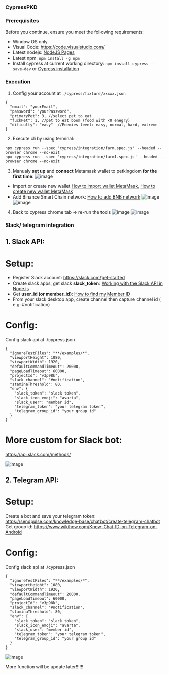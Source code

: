 ### CypressPKD

### **Prerequisites**

Before you continue, ensure you meet the following requirements:

* Window OS only
* Visual Code: https://code.visualstudio.com/
* Latest nodejs:  [NodeJS Pages](https://nodejs.org/en/download/)
* Latest npm: ```npm install -g npm```
* Install cypress at current working directory: ```npm install cypress --save-dev``` or [Cypress installation](https://docs.cypress.io/guides/getting-started/installing-cypress#System-requirements)


### **Execution**
1. Config your account at ```./cypress/fixture/xxxxx.json```
```
{
  "email": "yourEmail",
  "password": "yourPassword",
  "primaryPet": 3, //select pet to eat
  "fuckPet": 1, //pet to eat boom (food with <0 enegry)
  "dificulty": "easy"  //Enemies level: easy, normal, hard, extreme
}
```

2. Execute cli by using terminal:

```
npx cypress run --spec 'cypress/integration/farm.spec.js' --headed --browser chrome --no-exit
npx cypress run --spec 'cypress/integration/farm1.spec.js' --headed --browser chrome --no-exit
```

3. Manualy **set up** and **connect** Metamask wallet to petkingdom **for the first time**:
![image](https://user-images.githubusercontent.com/39981269/134517213-91378b09-3277-41a5-af77-4e646a186e58.png)

* Import or create new wallet [How to import wallet MetaMask](https://metamask.zendesk.com/hc/en-us/articles/360015489331-How-to-import-an-Account), [How to create new wallet MetaMask](https://metamask.zendesk.com/hc/en-us/articles/360015289452-How-to-create-an-additional-account-in-your-MetaMask-wallet) 
* Add Binance Smart Chain network: [How to add BNB network](https://academy.binance.com/en/articles/connecting-metamask-to-binance-smart-chain)
![image](https://user-images.githubusercontent.com/39981269/134517959-ef9b3996-5cab-4e18-ab0c-ec1893a1cf2a.png)
![image](https://user-images.githubusercontent.com/39981269/134518014-cad49c8e-551a-4018-8982-023c5fe7d35d.png)

4. Back to cypress chrome tab -> re-run the tools
![image](https://user-images.githubusercontent.com/39981269/134518322-0cab1a7b-6dd5-4ef8-a529-0ae6ae67e4a3.png)
![image](https://user-images.githubusercontent.com/39981269/134518958-4839247b-3fdd-4f75-91a5-85bf661333ad.png)


### **Slack/ telegram integration**

## 1. **Slack API**: 

# Setup:
* Register Slack account: https://slack.com/get-started
* Create slack apps, get slack **slack_token**: [Working with the Slack API in Node.js](https://thecodebarbarian.com/working-with-the-slack-api-in-node-js.html)
* Get **user_id (or member_id)**: [How to find my Member ID](https://moshfeu.medium.com/how-to-find-my-member-id-in-slack-workspace-d4bba942e38c)
* From your slack desktop app, create channel then capture channel id ( e.g: #notification)

# Config: 
Config slack api at .\cypress.json
```
{
  "ignoreTestFiles": "**/examples/*",
  "viewportHeight": 1080,
  "viewportWidth": 1920,
  "defaultCommandTimeout": 20000,
  "pageLoadTimeout": 60000,
  "projectId": "v3p98k",
  "slack_channel": "#notification",
  "staminaThreshold": 80,
  "env": {
    "slack_token": "slack token",
    "slack_icon_emoji": "avarta",
    "slack_user": "member id",
    "telegram_token": "your telegram token",
    "telegram_group_id": "your group id"
  }
}
```
# More custom for Slack bot:
https://api.slack.com/methods/

![image](https://user-images.githubusercontent.com/39981269/134810157-c9c7a37a-d140-4634-96c2-6ccba951d7f9.png)


## 2. **Telegram API**: 

# Setup:
Create a bot and save your telegram token: https://sendpulse.com/knowledge-base/chatbot/create-telegram-chatbot
Get group id: https://www.wikihow.com/Know-Chat-ID-on-Telegram-on-Android

# Config: 
Config slack api at .\cypress.json
```
{
  "ignoreTestFiles": "**/examples/*",
  "viewportHeight": 1080,
  "viewportWidth": 1920,
  "defaultCommandTimeout": 20000,
  "pageLoadTimeout": 60000,
  "projectId": "v3p98k",
  "slack_channel": "#notification",
  "staminaThreshold": 80,
  "env": {
    "slack_token": "slack token",
    "slack_icon_emoji": "avarta",
    "slack_user": "member id",
    "telegram_token": "your telegram token",
    "telegram_group_id": "your group id"
  }
}
```
![image](https://user-images.githubusercontent.com/39981269/134810326-a59bf79c-8f56-40cc-bd0b-05e82097922b.png)



More function will be update later!!!!!!

